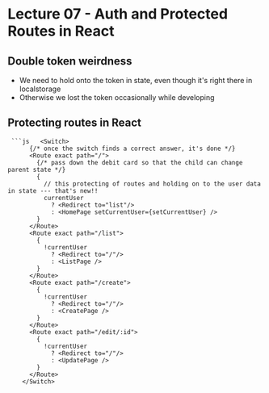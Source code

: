 # Lecture 07 - Auth and Protected Routes in React

## Double token weirdness
- We need to hold onto the token in state, even though it's right there in localstorage
- Otherwise we lost the token occasionally while developing

## Protecting routes in React
     ```js   <Switch>
          {/* once the switch finds a correct answer, it's done */}
          <Route exact path="/">
            {/* pass down the debit card so that the child can change parent state */}
            {
              // this protecting of routes and holding on to the user data in state --- that's new!!
              currentUser 
                ? <Redirect to="list"/>
                : <HomePage setCurrentUser={setCurrentUser} />
            }
          </Route>
          <Route exact path="/list">
            {
              !currentUser 
                ? <Redirect to="/"/>
                : <ListPage />
            }
          </Route>
          <Route exact path="/create">
            {
              !currentUser 
                ? <Redirect to="/"/>
                : <CreatePage />
            }
          </Route>
          <Route exact path="/edit/:id">
            {
              !currentUser 
                ? <Redirect to="/"/>
                : <UpdatePage />
            }
          </Route>
        </Switch>
```js
